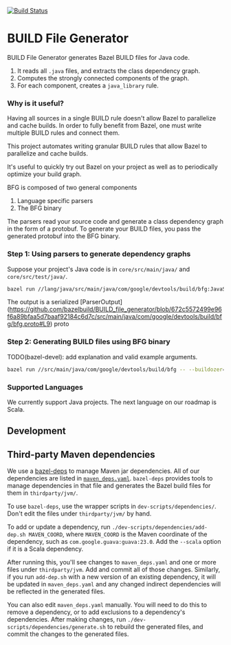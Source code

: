 [![Build Status](https://ci.bazel.io/buildStatus/icon?job=BUILD_file_generator)](https://ci.bazel.io/job/BUILD_file_generator)

# BUILD File Generator

BUILD File Generator generates Bazel BUILD files for Java code.

1. It reads all `.java` files, and extracts the class dependency graph.
2. Computes the strongly connected components of the graph.
3. For each component, creates a `java_library` rule.

### Why is it useful?

Having all sources in a single BUILD rule doesn't allow Bazel to parallelize and
cache builds. In order to fully benefit from Bazel, one must write multiple
BUILD rules and connect them.

This project automates writing granular BUILD rules that allow Bazel to
parallelize and cache builds.

It's useful to quickly try out Bazel on your project as well as to periodically
optimize your build graph.

BFG is composed of two general components

1. Language specific parsers
2. The BFG binary

The parsers read your source code and generate a class dependency graph in the
form of a protobuf. To generate your BUILD files, you pass the generated
protobuf into the BFG binary.

### Step 1: Using parsers to generate dependency graphs

Suppose your project's Java code is in `core/src/main/java/` and
`core/src/test/java/`.

```bash
bazel run //lang/java/src/main/java/com/google/devtools/build/bfg:JavaSourceFileParserCli -- --roots=core/src/main/java,core/src/test/java $(find core/src/main/java/ core/src/test/java/ -name \*.java) > bfg.bin
```

The output is a serialized [ParserOutput] (https://github.com/bazelbuild/BUILD_file_generator/blob/672c5572499e96f6a89bfaa5d7baaf92184c6d7c/src/main/java/com/google/devtools/build/bfg/bfg.proto#L9) proto

### Step 2: Generating BUILD files using BFG binary

TODO(bazel-devel): add explanation and valid example arguments.

```bash
bazel run //src/main/java/com/google/devtools/build/bfg -- --buildozer=$BUILDOZER --whitelist=$YOUR_JAVA_PACKAGE < bfg.bin
```

### Supported Languages

We currently support Java projects. The next language on our roadmap is Scala.

## Development

## Third-party Maven dependencies

We use a [bazel-deps](https://github.com/johnynek/bazel-deps)
to manage Maven jar dependencies. All of our dependencies are listed in
[`maven_deps.yaml`](maven_deps.yaml). `bazel-deps` provides tools to manage
dependencies in that file and generates the Bazel build files for them in
`thirdparty/jvm/`.

To use `bazel-deps`, use the wrapper scripts in `dev-scripts/dependencies/`.
Don't edit the files under `thirdparty/jvm/` by hand.

To add or update a dependency, run
`./dev-scripts/dependencies/add-dep.sh MAVEN_COORD`, where `MAVEN_COORD` is the
Maven coordinate of the dependency, such as `com.google.guava:guava:23.0`.
Add the `--scala` option if it is a Scala dependency.

After running this, you'll see changes to `maven_deps.yaml` and one or more
files under `thirdparty/jvm`. Add and commit all of those changes. Similarly,
if you run `add-dep.sh` with a new version of an existing dependency, it will be
updated in `maven_deps.yaml` and any changed indirect dependencies will be
reflected in the generated files.

You can also edit `maven_deps.yaml` manually. You will need to do this to
remove a dependency, or to add exclusions to a dependency's dependencies. After
making changes, run `./dev-scripts/dependencies/generate.sh` to rebuild the
generated files, and commit the changes to the generated files.
